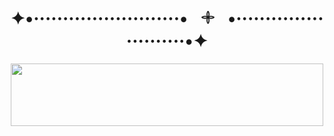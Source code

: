 <html>

<body>
<h1 align=center>
  ✦•·························•⠀𓇬⠀•·························•✦
</h1>

<p align=center>
<img src="https://i.pinimg.com/736x/ab/2c/58/ab2c58b08266d25dc468b1bbc12549bd.jpg" height=100px width=500px;>
</p>
</body>


</html>
